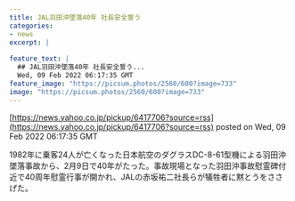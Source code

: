 ```yaml
---
title: JAL羽田沖墜落40年 社長安全誓う
categories:
- news
excerpt: |
  
feature_text: |
  ## JAL羽田沖墜落40年 社長安全誓う...
  Wed, 09 Feb 2022 06:17:35 GMT
feature_image: "https://picsum.photos/2560/600?image=733"
image: "https://picsum.photos/2560/600?image=733"
---
```


[https://news.yahoo.co.jp/pickup/6417706?source=rss](https://news.yahoo.co.jp/pickup/6417706?source=rss)
posted on Wed, 09 Feb 2022 06:17:35 GMT

<!--more-->

1982年に乗客24人が亡くなった日本航空のダグラスDC-8-61型機による羽田沖墜落事故から、2月9日で40年がたった。事故現場となった羽田沖事故慰霊碑付近で40周年慰霊行事が開かれ、JALの赤坂祐二社長らが犠牲者に黙とうをささげた。

